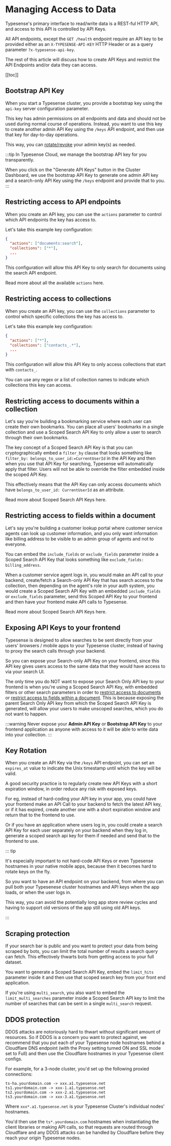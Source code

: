 # Managing Access to Data

Typesense's primary interface to read/write data is a <RouterLink :to="`/${$site.themeConfig.typesenseLatestVersion}/api/`">REST-ful HTTP API</RouterLink>, and access to this API is controlled by API Keys.

All API endpoints, except the <RouterLink :to="`/${$site.themeConfig.typesenseLatestVersion}/api/cluster-operations.html#health`">`GET /health`</RouterLink> endpoint require an API key to be provided either as an `X-TYPESENSE-API-KEY` HTTP Header or as a query parameter `?x-typesense-api-key`.

The rest of this article will discuss how to create API Keys and restrict the API Endpoints and/or data they can access.

[[toc]]

## Bootstrap API Key

When you start a Typesense cluster, you provide a bootstrap key using the `api-key` <RouterLink :to="`/${$site.themeConfig.typesenseLatestVersion}/api/server-configuration.html`">server configuration parameter</RouterLink>.

This key has admin permissions on all endpoints and data and should not be used during normal course of operations. 
Instead, you want to use this key to create another admin API Key using the <RouterLink :to="`/${$site.themeConfig.typesenseLatestVersion}/api/api-keys.html#create-an-api-key`">`/keys` API endpoint</RouterLink>, and then use that key for day-to-day operations.

This way, you can [rotate/revoke](#key-rotation) your admin key(s) as needed.

:::tip
In Typesense Cloud, we manage the bootstrap API key for you transparently. 

When you click on the "Generate API Keys" button in the Cluster Dashboard, we use the bootstrap API Key to generate one admin API key and a search-only API Key using the `/keys` endpoint and provide that to you. 
:::

## Restricting access to API endpoints

When you <RouterLink :to="`/${$site.themeConfig.typesenseLatestVersion}/api/api-keys.html#create-an-api-key`">create an API key</RouterLink>, you can use the `actions` parameter to control which API endpoints the key has access to.

Let's take this example key configuration:

```json
{
  "actions": ["documents:search"],
  "collections": ["*"],
  ...
}
```

This configuration will allow this API Key to only search for documents using the search API endpoint. 

Read more about all the <RouterLink :to="`/${$site.themeConfig.typesenseLatestVersion}/api/api-keys.html#sample-actions`">available `actions` here</RouterLink>.

## Restricting access to collections

When you <RouterLink :to="`/${$site.themeConfig.typesenseLatestVersion}/api/api-keys.html#create-an-api-key`">create an API key</RouterLink>, you can use the `collections` parameter to control which specific collections the key has access to.

Let's take this example key configuration:

```json
{
  "actions": ["*"],
  "collections": ["contacts_.*"],
  ...
}
```

This configuration will allow this API Key to only access collections that start with `contacts_`. 

You can use any regex or a list of collection names to indicate which collections this key can access. 

## Restricting access to documents within a collection

Let's say you're building a bookmarking service where each user can create their own bookmarks. 
You can place all users' bookmarks in a single collection and use a <RouterLink :to="`/${$site.themeConfig.typesenseLatestVersion}/api/api-keys.html#generate-scoped-search-key`">Scoped Search API Key</RouterLink> to only allow a user to search through their own bookmarks. 

The key concept of a Scoped Search API Key is that you can cryptographically embed a <RouterLink :to="`/${$site.themeConfig.typesenseLatestVersion}/api/search.html#filter-parameters`">`filter_by`</RouterLink> clause that looks something like `filter_by: belongs_to_user_id:=CurrentUserId` in the API Key 
and then when you use that API Key for searching, Typesense will automatically apply that filter. Users will not be able to override the filter embedded inside the scoped API Key. 

This effectively means that the API Key can only access documents which have `belongs_to_user_id: CurrentUserId` as an attribute.

Read more about <RouterLink :to="`/${$site.themeConfig.typesenseLatestVersion}/api/api-keys.html#generate-scoped-search-key`">Scoped Search API Keys here</RouterLink>.

## Restricting access to fields within a document

Let's say you're building a customer lookup portal where customer service agents can look up customer information, and you only want information like billing address to be visible to an admin group of agents and not to everyone. 

You can embed the <RouterLink :to="`/${$site.themeConfig.typesenseLatestVersion}/api/search.html#results-parameters`">`include_fields` or `exclude_fields`</RouterLink> parameter inside a <RouterLink :to="`/${$site.themeConfig.typesenseLatestVersion}/api/api-keys.html#generate-scoped-search-key`">Scoped Search API Key</RouterLink> that looks something like `exclude_fields: billing_address`.

When a customer service agent logs in, you would make an API call to your backend, create/fetch a <RouterLink :to="`/${$site.themeConfig.typesenseLatestVersion}/api/api-keys.html#search-only-api-key`">Search-only API Key</RouterLink> that has search access to the collection, then depending on the agent's role in your auth system, you would create a Scoped Search API Key with an embedded `include_fields` or `exclude_fields` parameter, send this Scoped API Key to your frontend and then have your frontend make API calls to Typesense. 

Read more about <RouterLink :to="`/${$site.themeConfig.typesenseLatestVersion}/api/api-keys.html#generate-scoped-search-key`">Scoped Search API Keys here</RouterLink>.

## Exposing API Keys to your frontend

Typesense is designed to allow searches to be sent directly from your users' browsers / mobile apps to your Typesense cluster, instead of having to proxy the search calls through your backend. 

So you can expose your <RouterLink :to="`/${$site.themeConfig.typesenseLatestVersion}/api/api-keys.html#search-only-api-key`">Search-only API Key</RouterLink> on your frontend, since this API key gives users access to the same data that they would have access to via your search UI.

The only time you do NOT want to expose your Search Only API key to your frontend is when you're using a <RouterLink :to="`/${$site.themeConfig.typesenseLatestVersion}/api/api-keys.html#generate-scoped-search-key`">Scoped Search API Key</RouterLink>, 
with embedded filters or other search parameters in order to [restrict access to documents](#restricting-access-to-documents-within-a-collection) or [restrict access to fields within a document](#restricting-access-to-fields-within-a-document). 
This is because exposing the parent Search Only API key from which the Scoped Search API Key is generated, will allow your users to make unscoped searches, which you do not want to happen.

:::warning
Never expose your **Admin API Key** or **Bootstrap API Key** to your frontend application as anyone with access to it will be able to write data into your collection.
:::

## Key Rotation

When you create an API Key via the <RouterLink :to="`/${$site.themeConfig.typesenseLatestVersion}/api/api-keys.html#create-an-api-key`">`/keys` API endpoint</RouterLink>, you can set an `expires_at` value to indicate the Unix timestamp until which the key will be valid.

A good security practice is to regularly create new API Keys with a short expiration window, in order reduce any risk with exposed keys.

For eg, instead of hard-coding your API key in your app, you could have your frontend make an API Call to your backend to fetch the latest API key, or if it has expired, create another one with a short expiration window and return that to the frontend to use.

Or if you have an application where users log in, you could create a search API Key for each user separately on your backend when they log in, generate a scoped search api key for them if needed and send that to the frontend to use.

::: tip

It's especially important to not hard-code API Keys or even Typesense hostnames in your native mobile apps, because then it becomes hard to rotate keys on the fly.

So you want to have an API endpoint on your backend, from where you can pull both your Typesenese cluster hostnames and API keys when the app loads, or when the user logs in.  

This way, you can avoid the potentially long app store review cycles and having to support old versions of the app still using old API keys.

:::

## Scraping protection

If your search bar is public and you want to protect your data from being scraped by bots, you can limit the total number of results a search query can fetch. This effectively thwarts bots from getting access to your full dataset.

You want to generate a <RouterLink :to="`/${$site.themeConfig.typesenseLatestVersion}/api/api-keys.html#generate-scoped-search-key`">Scoped Search API Key</RouterLink>, 
embed the `limit_hits` parameter inside it
and then use that scoped search key from your front end application.

If you're using <RouterLink :to="`/${$site.themeConfig.typesenseLatestVersion}/api/federated-multi-search.html#multi-search-parameters`">`multi_search`</RouterLink>, you also want to embed the `limit_multi_searches` parameter inside a Scoped Search API key to limit the number of searches that can be sent in a single `multi_search` request.

## DDOS protection

DDOS attacks are notoriously hard to thwart without significant amount of resources. 
So if DDOS is a concern you want to protect against, we recommend that you put each of your Typesense node hostnames behind a Cloudflare DNS endpoint (with the Proxy setting turned ON and SSL mode set to Full)
and then use the Cloudflare hostnames in your Typesense client configs. 

For example, for a 3-node cluster, you'd set up the following proxied connections:

```
ts-ha.yourdomain.com -> xxx.a1.typesense.net
ts1.yourdomain.com -> xxx-1.a1.typesense.net
ts2.yourdomain.com -> xxx-2.a1.typesense.net
ts3.yourdomain.com -> xxx-3.a1.typesense.net
```

Where `xxx*.a1.typesense.net` is your Typesense Cluster's individual nodes' hostnames.

You'd then use the `ts*.yourdomain.com` hostnames when instantiating the client libraries or making API calls, so that requests are routed through Cloudflare and any DDOS attacks can be handled by Cloudflare before they reach your origin Typesense nodes. 
